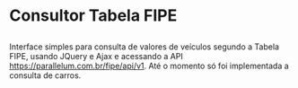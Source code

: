 # Consultor Tabela FIPE
##
Interface simples para consulta de valores de veículos segundo a Tabela FIPE, usando JQuery e Ajax e acessando a API https://parallelum.com.br/fipe/api/v1.
Até o momento só foi implementada a consulta de carros.
